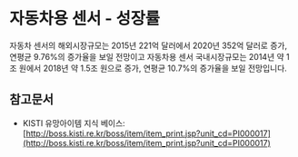 # 자동차용 센서 - 성장률

자동차 센서의 해외시장규모는 2015년 221억 달러에서 2020년 352억 달러로 증가, 연평균 9.76%의 증가율을 보일 전망이고 자동차용 센서 국내시장규모는 2014년 약 1조 원에서 2018년 약 1.5조 원으로 증가, 연평균 10.7%의 증가율을 보일 전망입니다.

## 참고문서
- KISTI 유망아이템 지식 베이스: [http://boss.kisti.re.kr/boss/item/item_print.jsp?unit_cd=PI000017](http://boss.kisti.re.kr/boss/item/item_print.jsp?unit_cd=PI000017)

